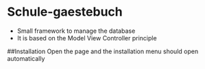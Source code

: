# Schule-gaestebuch

- Small framework to manage the database
- It is based on the Model View Controller principle

##Installation
Open the page and the installation menu should open automatically 
